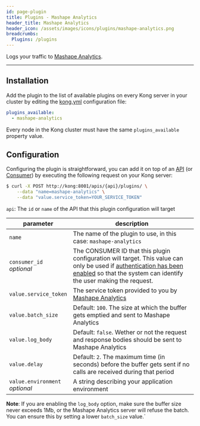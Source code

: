 ```yaml
---
id: page-plugin
title: Plugins - Mashape Analytics
header_title: Mashape Analytics
header_icon: /assets/images/icons/plugins/mashape-analytics.png
breadcrumbs:
  Plugins: /plugins
---
```


Logs your traffic to [Mashape Analytics][analytics].

---

## Installation

Add the plugin to the list of available plugins on every Kong server in your cluster by editing the [kong.yml][configuration] configuration file:

```yaml
plugins_available:
  - mashape-analytics
```

Every node in the Kong cluster must have the same `plugins_available` property value.

## Configuration

Configuring the plugin is straightforward, you can add it on top of an [API][api-object] (or [Consumer][consumer-object]) by executing the following request on your Kong server:

```bash
$ curl -X POST http://kong:8001/apis/{api}/plugins/ \
    --data "name=mashape-analytics" \
    --data "value.service_token=YOUR_SERVICE_TOKEN"
```

`api`: The `id` or `name` of the API that this plugin configuration will target

parameter                        | description
 ---                             | ---
`name`                           | The name of the plugin to use, in this case: `mashape-analytics`
`consumer_id`<br>*optional*      | The CONSUMER ID that this plugin configuration will target. This value can only be used if [authentication has been enabled][faq-authentication] so that the system can identify the user making the request.
`value.service_token`            | The service token provided to you by [Mashape Analytics][analytics]
`value.batch_size`               | Default: `100`. The size at which the buffer gets emptied and sent to Mashape Analytics
`value.log_body`                 | Default: `false`. Wether or not the request and response bodies should be sent to Mashape Analytics
`value.delay`                    | Default: `2`. The maximum time (in seconds) before the buffer gets sent if no calls are received during that period
`value.environment`<br>*optional*| A string describing your application environment

**Note**: If you are enabling the `log_body` option, make sure the buffer size never exceeds 1Mb, or the Mashape Analytics server will refuse the batch. You can ensure this by setting a lower `batch_size` value.`

[analytics]: https://apianalytics.com
[api-object]: /docs/{{site.data.kong_latest.version}}/admin-api/#api-object
[configuration]: /docs/{{site.data.kong_latest.version}}/configuration
[consumer-object]: /docs/{{site.data.kong_latest.version}}/admin-api/#consumer-object
[faq-authentication]: /docs/{{site.data.kong_latest.version}}/faq/#how-can-i-add-an-authentication-layer-on-a-microservice/api?
